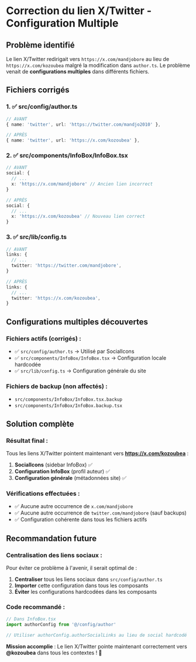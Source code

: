 # Correction du lien X/Twitter - Configuration Multiple

## Problème identifié
Le lien X/Twitter redirigait vers `https://x.com/mandjobore` au lieu de `https://x.com/kozoubea` malgré la modification dans `author.ts`. Le problème venait de **configurations multiples** dans différents fichiers.

## Fichiers corrigés

### 1. ✅ src/config/author.ts
```typescript
// AVANT
{ name: 'twitter', url: 'https://twitter.com/mandjo2010' },

// APRÈS
{ name: 'twitter', url: 'https://x.com/kozoubea' },
```

### 2. ✅ src/components/InfoBox/InfoBox.tsx  
```typescript
// AVANT
social: {
  // ...
  x: 'https://x.com/mandjobore' // Ancien lien incorrect
}

// APRÈS
social: {
  // ...
  x: 'https://x.com/kozoubea' // Nouveau lien correct
}
```

### 3. ✅ src/lib/config.ts
```typescript
// AVANT
links: {
  // ...
  twitter: 'https://twitter.com/mandjobore',
}

// APRÈS
links: {
  // ...
  twitter: 'https://x.com/kozoubea',
}
```

## Configurations multiples découvertes

### Fichiers actifs (corrigés) :
- ✅ `src/config/author.ts` → Utilisé par SocialIcons
- ✅ `src/components/InfoBox/InfoBox.tsx` → Configuration locale hardcodée
- ✅ `src/lib/config.ts` → Configuration générale du site

### Fichiers de backup (non affectés) :
- `src/components/InfoBox/InfoBox.tsx.backup`
- `src/components/InfoBox/InfoBox.backup.tsx`

## Solution complète

### Résultat final :
Tous les liens X/Twitter pointent maintenant vers **https://x.com/kozoubea** :

1. **SocialIcons** (sidebar InfoBox) ✅
2. **Configuration InfoBox** (profil auteur) ✅  
3. **Configuration générale** (métadonnées site) ✅

### Vérifications effectuées :
- ✅ Aucune autre occurrence de `x.com/mandjobore`
- ✅ Aucune autre occurrence de `twitter.com/mandjobore` (sauf backups)
- ✅ Configuration cohérente dans tous les fichiers actifs

## Recommandation future

### Centralisation des liens sociaux :
Pour éviter ce problème à l'avenir, il serait optimal de :

1. **Centraliser** tous les liens sociaux dans `src/config/author.ts`
2. **Importer** cette configuration dans tous les composants
3. **Éviter** les configurations hardcodées dans les composants

### Code recommandé :
```typescript
// Dans InfoBox.tsx
import authorConfig from '@/config/author'

// Utiliser authorConfig.authorSocialLinks au lieu de social hardcodé
```

**Mission accomplie** : Le lien X/Twitter pointe maintenant correctement vers **@kozoubea** dans tous les contextes ! 🎯
